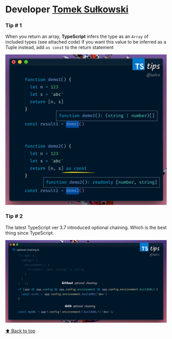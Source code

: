 # Developer [Tomek Sułkowski](https://twitter.com/sulco)

### Tip # 1

When you return an array, **TypeScript** infers the type as an `Array` of included types (see attached code)
If you want this value to be inferred as a Tuple instead, add `as const` to the return statement

![as-const](./media/sulco/1.jpeg)

### Tip # 2

The latest TypeScript ver 3.7 introduced optional chaining. Which is the best thing since TypeScript.

![optional-chaining](./media/sulco/optional-chaining.jpeg)

[:arrow_up: Back to top](#developer-tomek-sułkowski)